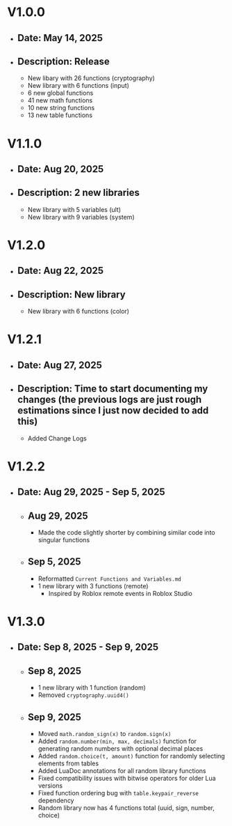 # V1.0.0
- ## Date: May 14, 2025 
- ## Description: Release
  - New libary with 26 functions (cryptography)
  - New library with 6 functions (input)
  - 6 new global functions
  - 41 new math functions
  - 10 new string functions
  - 13 new table functions

# V1.1.0
- ## Date: Aug 20, 2025
- ## Description: 2 new libraries
  - New library with 5 variables (ult)
  - New library with 9 variables (system)

# V1.2.0
- ## Date: Aug 22, 2025
- ## Description: New library
  - New library with 6 functions (color)

# V1.2.1
- ## Date: Aug 27, 2025
- ## Description: Time to start documenting my changes (the previous logs are just rough estimations since I just now decided to add this)
  - Added Change Logs

# V1.2.2
- ## Date: Aug 29, 2025 - Sep 5, 2025
  - ## Aug 29, 2025
    - Made the code slightly shorter by combining similar code into singular functions
  - ## Sep 5, 2025
    - Reformatted `Current Functions and Variables.md`
    - 1 new library with 3 functions (remote)
      - Inspired by Roblox remote events in Roblox Studio

# V1.3.0
- ## Date: Sep 8, 2025 - Sep 9, 2025
  - ## Sep 8, 2025
    - 1 new library with 1 function (random)
    - Removed `cryptography.uuid4()`
  - ## Sep 9, 2025
    - Moved `math.random_sign(x)` to `random.sign(x)`
    - Added `random.number(min, max, decimals)` function for generating random numbers with optional decimal places
    - Added `random.choice(t, amount)` function for randomly selecting elements from tables
    - Added LuaDoc annotations for all random library functions
    - Fixed compatibility issues with bitwise operators for older Lua versions
    - Fixed function ordering bug with `table.keypair_reverse` dependency
    - Random library now has 4 functions total (uuid, sign, number, choice)